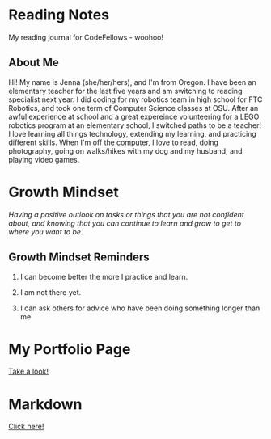 # Reading Notes

My reading journal for CodeFellows - woohoo!

## About Me

Hi! My name is Jenna (she/her/hers), and I'm from Oregon. I have been an elementary teacher for the last five years and am switching to reading specialist next year. I did coding for my robotics team in high school for FTC Robotics, and took one term of Computer Science classes at OSU. After an awful experience at school and a great expereince volunteering for a LEGO robotics program at an elementary school, I switched paths to be a teacher! I love learning all things technology, extending my learning, and practicing different skills. When I'm off the computer, I love to read, doing photography, going on walks/hikes with my dog and my husband, and playing video games. 

# Growth Mindset

_Having a positive outlook on tasks or things that you are not confident about, and knowing that you can continue to learn and grow to get to where you want to be._

## Growth Mindset Reminders

1. I can become better the more I practice and learn.

2. I am not there yet.

3. I can ask others for advice who have been doing something longer than me.

# My Portfolio Page

[Take a look!](https://github.com/jenran24) 

# Markdown

[Click here!](Markdown.md)
